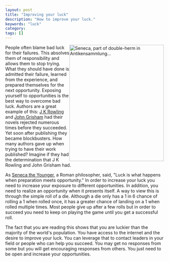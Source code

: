 ```yaml
---
layout: post
title: "Improving your luck"
description: "How to improve your luck."
keywords: "luck"
category:
tags: []
---
```

<img title="Seneca, part of double-herm in Antikensammlung..." src="http://upload.wikimedia.org/wikipedia/commons/thumb/9/9b/Seneca-berlinantikensammlung-1.jpg/300px-Seneca-berlinantikensammlung-1.jpg" alt="Seneca, part of double-herm in Antikensammlung..." width="300" height="370" style="float:right;"/>

<p>
People often blame bad luck for their failures. This absolves them of responsibility and allows them to stop trying. What they should have done is admitted their failure, learned from the experience, and prepared themselves for the next opportunity. Exposing yourself to opportunities is the best way to overcome bad luck. Authors are a great example of this: <a title="J. K. Rowling" rel="homepage" href="http://www.jkrowling.com">J K Rowling</a> and <a title="John Grisham" rel="imdb" href="http://www.imdb.com/name/nm0001300/">John Grisham</a> had their novels rejected numerous times before they succeeded. Yet soon after publishing they became blockbusters. How many authors gave up when trying to have their work published? Imagine if they had the determination that J K Rowling and John Grisham had.</p>

<p>As <a title="Seneca the Younger" rel="wikipedia" href="http://en.wikipedia.org/wiki/Seneca_the_Younger">Seneca the Younger</a>, a Roman philosopher, said, "Luck is what happens when preparation meets opportunity." In order to increase your luck you need to increase your exposure to different opportunities. In addition, you need to realize an opportunity when it presents itself. A way to view this is through the simple roll of a die. Although a die only has a 1 in 6 chance of rolling a 1 when rolled once, it has a greater chance of landing on a 1 when rolled multiple times. Most people give up after a few rolls but in order to succeed you need to keep on playing the game until you get a successful roll.</p>

<p>The fact that you are reading this shows that you are luckier than the majority of the world's population. You have access to the internet and the desire to improve your luck. You can leverage that to contact leaders in your field or people who can help you succeed. You may get no responses from some but you will get encouraging responses from others. You just need to be open and increase your opportunities.</p>
